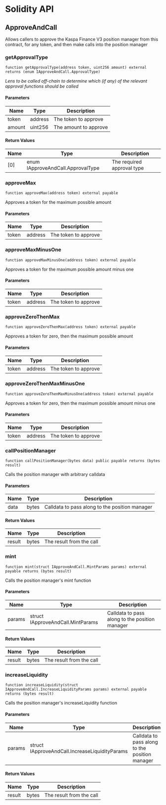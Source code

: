 # Solidity API

## ApproveAndCall

Allows callers to approve the Kaspa Finance V3 position manager from this contract,
for any token, and then make calls into the position manager

### getApprovalType

```solidity
function getApprovalType(address token, uint256 amount) external returns (enum IApproveAndCall.ApprovalType)
```

_Lens to be called off-chain to determine which (if any) of the relevant approval functions should be called_

#### Parameters

| Name | Type | Description |
| ---- | ---- | ----------- |
| token | address | The token to approve |
| amount | uint256 | The amount to approve |

#### Return Values

| Name | Type | Description |
| ---- | ---- | ----------- |
| [0] | enum IApproveAndCall.ApprovalType | The required approval type |

### approveMax

```solidity
function approveMax(address token) external payable
```

Approves a token for the maximum possible amount

#### Parameters

| Name | Type | Description |
| ---- | ---- | ----------- |
| token | address | The token to approve |

### approveMaxMinusOne

```solidity
function approveMaxMinusOne(address token) external payable
```

Approves a token for the maximum possible amount minus one

#### Parameters

| Name | Type | Description |
| ---- | ---- | ----------- |
| token | address | The token to approve |

### approveZeroThenMax

```solidity
function approveZeroThenMax(address token) external payable
```

Approves a token for zero, then the maximum possible amount

#### Parameters

| Name | Type | Description |
| ---- | ---- | ----------- |
| token | address | The token to approve |

### approveZeroThenMaxMinusOne

```solidity
function approveZeroThenMaxMinusOne(address token) external payable
```

Approves a token for zero, then the maximum possible amount minus one

#### Parameters

| Name | Type | Description |
| ---- | ---- | ----------- |
| token | address | The token to approve |

### callPositionManager

```solidity
function callPositionManager(bytes data) public payable returns (bytes result)
```

Calls the position manager with arbitrary calldata

#### Parameters

| Name | Type | Description |
| ---- | ---- | ----------- |
| data | bytes | Calldata to pass along to the position manager |

#### Return Values

| Name | Type | Description |
| ---- | ---- | ----------- |
| result | bytes | The result from the call |

### mint

```solidity
function mint(struct IApproveAndCall.MintParams params) external payable returns (bytes result)
```

Calls the position manager's mint function

#### Parameters

| Name | Type | Description |
| ---- | ---- | ----------- |
| params | struct IApproveAndCall.MintParams | Calldata to pass along to the position manager |

#### Return Values

| Name | Type | Description |
| ---- | ---- | ----------- |
| result | bytes | The result from the call |

### increaseLiquidity

```solidity
function increaseLiquidity(struct IApproveAndCall.IncreaseLiquidityParams params) external payable returns (bytes result)
```

Calls the position manager's increaseLiquidity function

#### Parameters

| Name | Type | Description |
| ---- | ---- | ----------- |
| params | struct IApproveAndCall.IncreaseLiquidityParams | Calldata to pass along to the position manager |

#### Return Values

| Name | Type | Description |
| ---- | ---- | ----------- |
| result | bytes | The result from the call |

